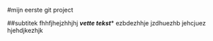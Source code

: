 #mijn eerste git project

##subtitek
fhhfjhejzhhjhj ***vette tekst**** ezbdezhhje  jzdhuezhb jehcjuez
hjehdjkezhjk 